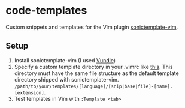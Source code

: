# code-templates
Custom snippets and templates for the Vim plugin [sonictemplate-vim](https://github.com/mattn/sonictemplate-vim).

## Setup
1. Install sonictemplate-vim (I used [Vundle](https://github.com/VundleVim/Vundle.vim))
2. Specify a custom template directory in your .vimrc like [this](https://github.com/jollyra/.dotfiles/blob/master/.vimrc#L126). This directory must have the same file structure as the default template directory shipped with sonictemplate-vim. `/path/to/your/templates/[language]/[snip|base|file]-[name].[extension]`.
3. Test templates in Vim with ```:Template <tab>```

